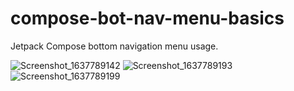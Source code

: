 # compose-bot-nav-menu-basics
Jetpack Compose bottom navigation menu usage.

![Screenshot_1637789142](https://user-images.githubusercontent.com/78986854/143314947-5acce388-2ee0-42b8-9706-9fc446962f31.png)  ![Screenshot_1637789193](https://user-images.githubusercontent.com/78986854/143314975-4ab848e5-7338-4864-ba32-9904c997cef1.png) ![Screenshot_1637789199](https://user-images.githubusercontent.com/78986854/143315021-d0a08755-a4e6-475b-9c18-1fb1a4ff6ffc.png)


  

